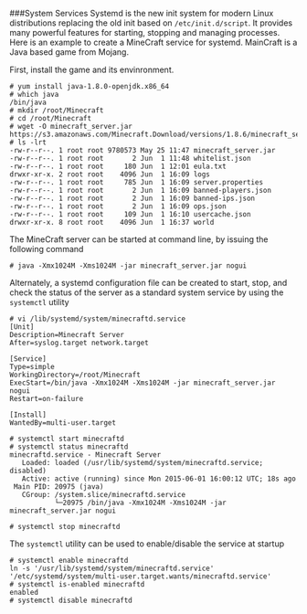 ###System Services
Systemd is the new init system for modern Linux distributions replacing the old init based on ``/etc/init.d/script``. It provides many powerful features for starting, stopping and managing processes. Here is an example to create a MineCraft service for systemd. MainCraft is a Java based game from Mojang.

First, install the game and its envinronment.
```
# yum install java-1.8.0-openjdk.x86_64
# which java
/bin/java
# mkdir /root/Minecraft
# cd /root/Minecraft
# wget -O minecraft_server.jar https://s3.amazonaws.com/Minecraft.Download/versions/1.8.6/minecraft_server.1.8.6.jar
# ls -lrt
-rw-r--r--. 1 root root 9780573 May 25 11:47 minecraft_server.jar
-rw-r--r--. 1 root root       2 Jun  1 11:48 whitelist.json
-rw-r--r--. 1 root root     180 Jun  1 12:01 eula.txt
drwxr-xr-x. 2 root root    4096 Jun  1 16:09 logs
-rw-r--r--. 1 root root     785 Jun  1 16:09 server.properties
-rw-r--r--. 1 root root       2 Jun  1 16:09 banned-players.json
-rw-r--r--. 1 root root       2 Jun  1 16:09 banned-ips.json
-rw-r--r--. 1 root root       2 Jun  1 16:09 ops.json
-rw-r--r--. 1 root root     109 Jun  1 16:10 usercache.json
drwxr-xr-x. 8 root root    4096 Jun  1 16:37 world
```

The MineCraft server can be started at command line, by issuing the following command
```
# java -Xmx1024M -Xms1024M -jar minecraft_server.jar nogui
```

Alternately, a systemd configuration file can be created to start, stop, and check the status of the server as a standard system service by using the ``systemctl`` utility
```
# vi /lib/systemd/system/minecraftd.service
[Unit]
Description=Minecraft Server
After=syslog.target network.target

[Service]
Type=simple
WorkingDirectory=/root/Minecraft
ExecStart=/bin/java -Xmx1024M -Xms1024M -jar minecraft_server.jar nogui
Restart=on-failure

[Install]
WantedBy=multi-user.target

# systemctl start minecraftd
# systemctl status minecraftd
minecraftd.service - Minecraft Server
   Loaded: loaded (/usr/lib/systemd/system/minecraftd.service; disabled)
   Active: active (running) since Mon 2015-06-01 16:00:12 UTC; 18s ago
 Main PID: 20975 (java)
   CGroup: /system.slice/minecraftd.service
           └─20975 /bin/java -Xmx1024M -Xms1024M -jar minecraft_server.jar nogui

# systemctl stop minecraftd
```

The ``systemctl`` utility can be used to enable/disable the service at startup
```
# systemctl enable minecraftd
ln -s '/usr/lib/systemd/system/minecraftd.service' '/etc/systemd/system/multi-user.target.wants/minecraftd.service'
# systemctl is-enabled minecraftd
enabled
# systemctl disable minecraftd
```
